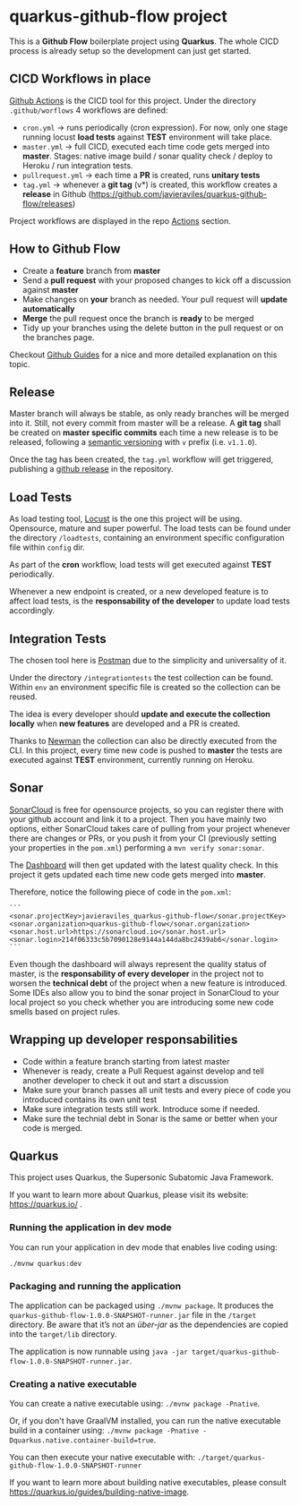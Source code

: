 # quarkus-github-flow project

This is a **Github Flow** boilerplate project using **Quarkus**. The whole CICD process is already setup so the development can just get started.

## CICD Workflows in place
[Github Actions](https://github.com/features/actions) is the CICD tool for this project. Under the directory `.github/worflows` 4 workflows are defined:

- `cron.yml` -> runs periodically (cron expression). For now, only one stage running locust **load tests** against **TEST** environment will take place.
- `master.yml` -> full CICD, executed each time code gets merged into **master**. Stages: native image build / sonar quality check / deploy to Heroku / run integration tests.
- `pullrequest.yml` -> each time a **PR** is created, runs **unitary tests**
- `tag.yml` -> whenever a **git tag** (v*) is created, this workflow creates a **release** in Github (https://github.com/javieraviles/quarkus-github-flow/releases)

Project workflows are displayed in the repo [Actions](https://github.com/javieraviles/quarkus-github-flow/actions) section.

## How to Github Flow
- Create a **feature** branch from **master**
- Send a **pull request** with your proposed changes to kick off a discussion against **master**
- Make changes on **your** branch as needed. Your pull request will **update automatically**
- **Merge** the pull request once the branch is **ready** to be merged
- Tidy up your branches using the delete button in the pull request or on the branches page.

Checkout [Github Guides](https://guides.github.com/introduction/flow/) for a nice and more detailed explanation on this topic.

## Release
Master branch will always be stable, as only ready branches will be merged into it. Still, not every commit from master will be a release. A **git tag** shall be created on **master specific commits** each time a new release is to be released, following a [semantic versioning](https://semver.org/) with `v` prefix (i.e. `v1.1.0`).

Once the tag has been created, the `tag.yml` workflow will get triggered, publishing a [github release](https://github.com/javieraviles/quarkus-github-flow/releases) in the repository.

## Load Tests
As load testing tool, [Locust](https://locust.io/) is the one this project will be using. Opensource, mature and super powerful. The load tests can be found under the directory `/loadtests`, containing an environment specific configuration file within `config` dir.

As part of the **cron** workflow, load tests will get executed against **TEST** periodically.

Whenever a new endpoint is created, or a new developed feature is to affect load tests, is the **responsability of the developer** to update load tests accordingly.

## Integration Tests
The chosen tool here is [Postman](https://www.postman.com/) due to the simplicity and universality of it.

Under the directory `/integrationtests` the test collection can be found. Within `env` an environment specific file is created so the collection can be reused.

The idea is every developer should **update and execute the collection locally** when **new features** are developed and a PR is created.

Thanks to [Newman](https://github.com/postmanlabs/newman) the collection can also be directly executed from the CLI. In this project, every time new code is pushed to **master** the tests are executed against **TEST** environment, currently running on Heroku.

## Sonar
[SonarCloud](https://sonarcloud.io/) is free for opensource projects, so you can register there with your github account and link it to a project. Then you have mainly two options, either SonarCloud takes care of pulling from your project whenever there are changes or PRs, or you push it from your CI (previously setting your properties in the `pom.xml`) performing a `mvn verify sonar:sonar`.

The [Dashboard](https://sonarcloud.io/dashboard?id=javieraviles_quarkus-github-flow) will then get updated with the latest quality check. In this project it gets updated each time new code gets merged into **master**.

Therefore, notice the following piece of code in the `pom.xml`:

    ```
    <sonar.projectKey>javieraviles_quarkus-github-flow</sonar.projectKey>
    <sonar.organization>quarkus-github-flow</sonar.organization>
    <sonar.host.url>https://sonarcloud.io</sonar.host.url>
    <sonar.login>214f06333c5b7090128e9144a144da8bc2439ab6</sonar.login>
    ```

Even though the dashboard will always represent the quality status of master, is the **responsability of every developer** in the project not to worsen the **technical debt** of the project when a new feature is introduced. Some IDEs also allow you to bind the sonar project in SonarCloud to your local project so you check whether you are introducing some new code smells based on project rules.

## Wrapping up developer responsabilities
- Code within a feature branch starting from latest master
- Whenever is ready, create a Pull Request against develop and tell another developer to check it out and start a discussion
- Make sure your branch passes all unit tests and every piece of code you introduced contains its own unit test
- Make sure integration tests still work. Introduce some if needed.
- Make sure the technial debt in Sonar is the same or better when your code is merged.

## Quarkus
This project uses Quarkus, the Supersonic Subatomic Java Framework.

If you want to learn more about Quarkus, please visit its website: https://quarkus.io/ .

### Running the application in dev mode

You can run your application in dev mode that enables live coding using:
```
./mvnw quarkus:dev
```

### Packaging and running the application

The application can be packaged using `./mvnw package`.
It produces the `quarkus-github-flow-1.0.0-SNAPSHOT-runner.jar` file in the `/target` directory.
Be aware that it’s not an _über-jar_ as the dependencies are copied into the `target/lib` directory.

The application is now runnable using `java -jar target/quarkus-github-flow-1.0.0-SNAPSHOT-runner.jar`.

### Creating a native executable

You can create a native executable using: `./mvnw package -Pnative`.

Or, if you don't have GraalVM installed, you can run the native executable build in a container using: `./mvnw package -Pnative -Dquarkus.native.container-build=true`.

You can then execute your native executable with: `./target/quarkus-github-flow-1.0.0-SNAPSHOT-runner`

If you want to learn more about building native executables, please consult https://quarkus.io/guides/building-native-image.